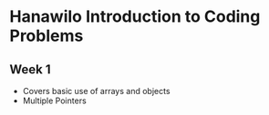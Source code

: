 # Hanawilo Introduction to Coding Problems

## Week 1

- Covers basic use of arrays and objects
- Multiple Pointers

